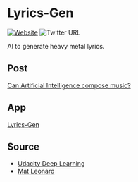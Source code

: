 # Lyrics-Gen

[![Website](https://img.shields.io/website?url=https%3A%2F%2Fwww.lyrics-gen.com)](http://www.lyrics-gen.com)
![Twitter URL](https://img.shields.io/twitter/url?style=social&url=https%3A%2F%2Fwww.lyrics-gen.com%2F)

AI to generate heavy metal lyrics.

## Post
[Can Artificial Intelligence compose music?](http://www.doganaskan.com/blog/posts/lyricsgen.html)

## App
[Lyrics-Gen](http://www.lyrics-gen.com)

## Source
- [Udacity Deep Learning](https://github.com/udacity/deep-learning)  
- [Mat Leonard](https://github.com/mcleonard)
